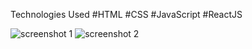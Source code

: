 Technologies Used
#HTML
#CSS
#JavaScript
#ReactJS

![screenshot 1](https://github.com/Chandan-Kansal/todoListReact/blob/master/images/ss1.png)
![screenshot 2](https://github.com/Chandan-Kansal/todoListReact/blob/master/images/ss2.png)

